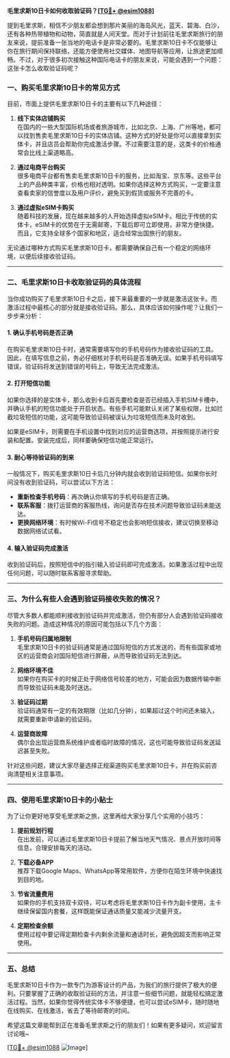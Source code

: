 **毛里求斯10日卡如何收取验证码？[[TG💪+ @esim1088](https://t.me/s/esim1088)]**

提到毛里求斯，相信不少朋友都会想到那片美丽的海岛风光，蓝天、碧海、白沙，还有各种热带植物和动物，简直就是人间天堂。而对于计划前往毛里求斯旅行的朋友来说，提前准备一张当地的电话卡是非常必要的。毛里求斯10日卡不仅能够让你在旅行期间保持联络，还能方便使用社交媒体、地图导航等应用，让旅途更加顺畅。不过，对于很多初次接触这种国际电话卡的朋友来说，可能会遇到一个问题：这张卡怎么收取验证码呢？

### **一、购买毛里求斯10日卡的常见方式**

目前，市面上提供毛里求斯10日卡的主要有以下几种途径：

1. **线下实体店铺购买**  
   在国内的一些大型国际机场或者旅游城市，比如北京、上海、广州等地，都可以找到售卖毛里求斯10日卡的实体店铺。这种方式的好处是你可以直接拿到实体卡，并且店员会帮助你完成激活步骤。不过需要注意的是，这类卡的价格通常会比线上渠道略高。

2. **通过电商平台购买**  
   很多电商平台都有售卖毛里求斯10日卡的服务，比如淘宝、京东等。这些平台上的产品种类丰富，价格也相对透明。如果你选择这种方式购买，一定要注意查看卖家的信誉度以及用户评价，避免买到假货或服务不完善的卡。

3. **通过虚拟eSIM卡购买**  
   随着科技的发展，现在越来越多的人开始选择虚拟eSIM卡。相比于传统的实体卡，eSIM卡的优势在于无需邮寄，下载后即可立即使用，非常方便快捷。而且，它支持全球多个国家和地区，适合经常出国旅行的朋友。

无论通过哪种方式购买毛里求斯10日卡，都需要确保自己有一个稳定的网络环境，以便后续接收验证码。

---

### **二、毛里求斯10日卡收取验证码的具体流程**

当你成功购买了毛里求斯10日卡之后，接下来最重要的一步就是激活这张卡。而激活过程中最核心的部分就是接收验证码。那么，具体应该如何操作呢？让我们一步步来分析：

#### **1. 确认手机号码是否正确**
在购买毛里求斯10日卡时，通常需要填写你的手机号码作为接收验证码的工具。因此，在填写信息之前，务必仔细核对手机号码是否准确无误。如果手机号码填写错误，验证码将发送到错误的号码上，导致无法完成激活。

#### **2. 打开短信功能**
如果你选择的是实体卡，那么收到卡后首先要检查是否已经插入手机SIM卡槽中，并确认手机的短信功能处于开启状态。有些手机可能默认关闭了某些权限，比如拦截垃圾短信的功能，这可能导致验证码被误认为垃圾短信而未及时收到。

如果是eSIM卡，则需要在手机设置中找到对应的运营商选项，并按照提示进行安装和配置。安装完成后，同样要确保短信功能正常运行。

#### **3. 耐心等待验证码的到来**
一般情况下，购买毛里求斯10日卡后几分钟内就会收到验证码短信。如果你长时间没有收到验证码，可以尝试以下方法：

- **重新检查手机号码**：再次确认你填写的手机号码是否正确。
- **联系客服**：拨打运营商的客服热线，询问是否存在技术问题导致验证码未能送达。
- **更换网络环境**：有时候Wi-Fi信号不稳定也会影响短信接收，建议切换至移动数据网络试试看。

#### **4. 输入验证码完成激活**
收到验证码后，按照短信中的指引输入验证码即可完成激活。如果激活过程中出现任何问题，可以随时联系客服寻求帮助。

---

### **三、为什么有些人会遇到验证码接收失败的情况？**

尽管大多数人都能顺利接收到验证码并完成激活，但仍有部分人会遇到验证码接收失败的问题。造成这种情况的原因可能包括以下几个方面：

1. **手机号码归属地限制**  
   毛里求斯10日卡的验证码通常是通过国际短信的方式发送的，而有些国家或地区的运营商会对国际短信进行屏蔽，从而导致验证码无法到达。

2. **网络环境不佳**  
   如果你在购买卡的时候正处于网络信号较差的地方，可能会因为数据传输中断而导致验证码未能及时送达。

3. **验证码过期**  
   验证码通常有一定的有效期限（比如几分钟），如果超过这个时间还未输入，就需要重新申请新的验证码。

4. **运营商故障**  
   偶尔会出现运营商系统维护或者临时故障的情况，这也可能导致验证码发送延迟甚至失败。

针对这些问题，建议大家尽量选择正规渠道购买毛里求斯10日卡，并在购买前咨询清楚相关注意事项。

---

### **四、使用毛里求斯10日卡的小贴士**

为了让你更好地享受毛里求斯之旅，这里再给大家分享几个实用的小技巧：

1. **提前规划行程**  
   在出发前，可以通过毛里求斯10日卡提前了解当地天气情况、景点开放时间等信息，合理安排每天的活动。

2. **下载必备APP**  
   推荐下载Google Maps、WhatsApp等常用软件，方便你在陌生环境中快速找到目的地。

3. **节省流量费用**  
   如果你的手机支持双卡双待，可以考虑将毛里求斯10日卡作为副卡使用，主卡继续保留国内套餐，这样既能保证通话质量又能减少流量开支。

4. **定期检查余额**  
   使用过程中要记得定期检查卡内剩余流量和通话时长，避免因超支而影响正常使用。

---

### **五、总结**

毛里求斯10日卡作为一款专门为游客设计的产品，为我们的旅行提供了极大的便利。只要掌握了正确的收取验证码的方法，并注意一些细节问题，就能轻松搞定激活过程。当然，如果你觉得传统实体卡不够便捷，也可以尝试eSIM卡，随时随地在线购买、在线激活，省去了等待邮寄的时间。

希望这篇文章能帮到正在准备毛里求斯之行的朋友们！如果有更多疑问，欢迎留言讨论哦~ 

[[TG💪+ @esim1088](https://t.me/s/esim1088) ![Image](https://i.postimg.cc/4NQfJmqS/Snipaste-2025-05-13-00-14-12.png)]